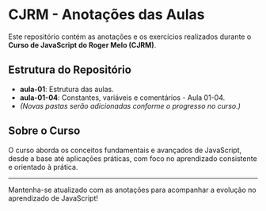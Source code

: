 # CJRM - Anotações das Aulas

Este repositório contém as anotações e os exercícios realizados durante o **Curso de JavaScript do Roger Melo (CJRM)**.

## Estrutura do Repositório
- **aula-01**: Estrutura das aulas.
- **aula-01-04**: Constantes, variáveis e comentários - Aula 01-04.
- *(Novas pastas serão adicionadas conforme o progresso no curso.)*

## Sobre o Curso
O curso aborda os conceitos fundamentais e avançados de JavaScript, desde a base até aplicações práticas, com foco no aprendizado consistente e orientado à prática.

---

Mantenha-se atualizado com as anotações para acompanhar a evolução no aprendizado de JavaScript!

